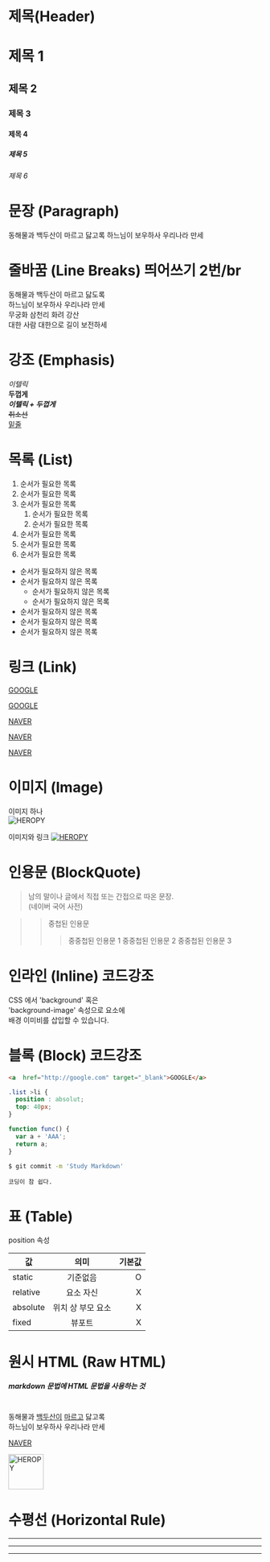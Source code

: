 # 제목(Header)

# 제목 1
## 제목 2
### 제목 3
#### 제목 4
##### 제목 5
###### 제목 6

# 문장 (Paragraph)

동해물과 백두산이 마르고 닳고록 
하느님이 보우하사 우리나라 만세

# 줄바꿈 (Line Breaks) 띄어쓰기 2번/br

동해물과 백두산이 마르고 닳도록  
하느님이 보우하사 우리나라 만세  
무궁화 삼천리 화려 강산<br/>
대한 사람 대한으로 길이 보전하세

# 강조 (Emphasis)

_이텔릭_  
**두껍게**  
**_이텔릭 + 두껍게_**  
~~취소선~~  
<u>밑줄</u>

# 목록 (List)

1. 순서가 필요한 목록
1. 순서가 필요한 목록
1. 순서가 필요한 목록
    1. 순서가 필요한 목록
    1. 순서가 필요한 목록
1. 순서가 필요한 목록
1. 순서가 필요한 목록
1. 순서가 필요한 목록

- 순서가 필요하지 않은 목록
- 순서가 필요하지 않은 목록
    - 순서가 필요하지 않은 목록
    - 순서가 필요하지 않은 목록
- 순서가 필요하지 않은 목록
- 순서가 필요하지 않은 목록
- 순서가 필요하지 않은 목록

# 링크 (Link)

<a  href="http://google.com">GOOGLE</a>

[GOOGLE](http://google.com)

<a  href="http://naver.com" title="NAVER로 이동!">NAVER</a>

[NAVER](http://naver.com "NAVER로 이동!")

<a  href="http://naver.com" title="NAVER로 이동!" target="_blank">NAVER</a>

# 이미지 (Image)

이미지 하나  
![HEROPY](https://heropy.blog/css/images/logo.png)

이미지와 링크
[![HEROPY](https://heropy.blog/css/images/logo.png)](https://heropy.blog/)

# 인용문 (BlockQuote)

> 남의 말이나 글에서 직접 또는 간접으로 따온 문장.  
> (네이버 국어 사전)

>> 중첩된 인용문
>>>중중첩된 인용문 1
>>>중중첩된 인용문 2
>>>중중첩된 인용문 3

# 인라인 (Inline) 코드강조

CSS 에서 'background' 혹은  
'background-image' 속성으로 요소에  
배경 이미비를 삽입할 수 있습니다.

# 블록 (Block) 코드강조

```html
<a  href="http://google.com" target="_blank">GOOGLE</a>
```

```css
.list >li {
  position : absolut;
  top: 40px;
}
```

```javascript
function func() {
  var a + 'AAA';
  return a;
}
```

```bash
$ git commit -m 'Study Markdown'
```

```plaintext
코딩이 참 쉽다.
```

# 표 (Table)

position 속성

값 | 의미 | 기본값  
-- | :--: | --:
static | 기준없음  | O
relative | 요소 자신 | X
absolute | 위치 상 부모 요소 | X
fixed | 뷰포트 | X

# 원시 HTML (Raw HTML)
##### markdown 문법에 HTML 문법을 사용하는 것

<br/>
동해물과 <u>백두산이</u>
<span style="text-decoration: underline;">마르고</span> 닳고록<br/>
하느님이 보우하사 우리나라 만세

<a href="http://naver.com" title="NAVER로 이동" target="_blank">NAVER</a>

<img width="70" src="https://heropy.blog/css/images/logo.png" alt="HEROPY">

# 수평선 (Horizontal Rule)

___

---

***